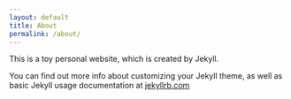 ```yaml
---
layout: default
title: About
permalink: /about/
---
```


This is a toy personal website, which is created by Jekyll. 

You can find out more info about customizing your Jekyll theme, as well as basic Jekyll usage documentation at [jekyllrb.com](https://jekyllrb.com/)

